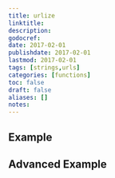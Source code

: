 ```yaml
---
title: urlize
linktitle:
description:
godocref:
date: 2017-02-01
publishdate: 2017-02-01
lastmod: 2017-02-01
tags: [strings,urls]
categories: [functions]
toc: false
draft: false
aliases: []
notes:
---
```


## Example

## Advanced Example

